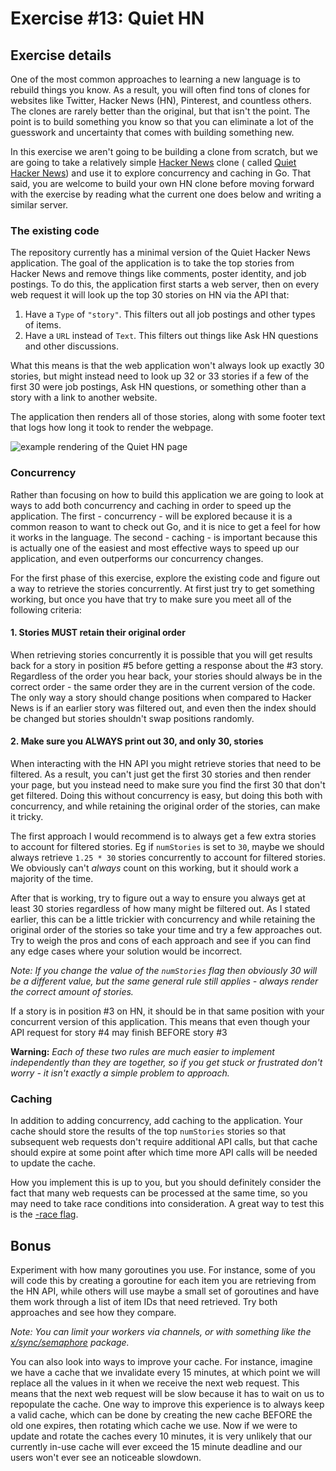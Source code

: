# Exercise #13: Quiet HN

## Exercise details

One of the most common approaches to learning a new language is to rebuild things you know. As a result, you will often
find tons of clones for websites like Twitter, Hacker News (HN), Pinterest, and countless others. The clones are rarely
better than the original, but that isn't the point. The point is to build something you know so that you can eliminate a
lot of the guesswork and uncertainty that comes with building something new.

In this exercise we aren't going to be building a clone from scratch, but we are going to take a relatively
simple [Hacker News](https://news.ycombinator.com) clone (
called [Quiet Hacker News](https://github.com/tomspeak/quiet-hacker-news)) and use it to explore concurrency and caching
in Go. That said, you are welcome to build your own HN clone before moving forward with the exercise by reading what the
current one does below and writing a similar server.

### The existing code

The repository currently has a minimal version of the Quiet Hacker News application. The goal of the application is to
take the top stories from Hacker News and remove things like comments, poster identity, and job postings. To do this,
the application first starts a web server, then on every web request it will look up the top 30 stories on HN via the
API that:

1. Have a `Type` of `"story"`. This filters out all job postings and other types of items.
2. Have a `URL` instead of `Text`. This filters out things like Ask HN questions and other discussions.

What this means is that the web application won't always look up exactly 30 stories, but might instead need to look up
32 or 33 stories if a few of the first 30 were job postings, Ask HN questions, or something other than a story with a
link to another website.

The application then renders all of those stories, along with some footer text that logs how long it took to render the
webpage.

![example rendering of the Quiet HN page](https://www.dropbox.com/s/nexh2oql60a25df/Screenshot%202018-04-02%2017.34.01.png?dl=0&raw=1)

### Concurrency

Rather than focusing on how to build this application we are going to look at ways to add both concurrency and caching
in order to speed up the application. The first - concurrency - will be explored because it is a common reason to want
to check out Go, and it is nice to get a feel for how it works in the language. The second - caching - is important
because this is actually one of the easiest and most effective ways to speed up our application, and even outperforms
our concurrency changes.

For the first phase of this exercise, explore the existing code and figure out a way to retrieve the stories
concurrently. At first just try to get something working, but once you have that try to make sure you meet all of the
following criteria:

#### 1. Stories MUST retain their original order

When retrieving stories concurrently it is possible that you will get results back for a story in position #5 before
getting a response about the #3 story. Regardless of the order you hear back, your stories should always be in the
correct order - the same order they are in the current version of the code. The only way a story should change positions
when compared to Hacker News is if an earlier story was filtered out, and even then the index should be changed but
stories shouldn't swap positions randomly.

#### 2. Make sure you ALWAYS print out 30, and only 30, stories

When interacting with the HN API you might retrieve stories that need to be filtered. As a result, you can't just get
the first 30 stories and then render your page, but you instead need to make sure you find the first 30 that don't get
filtered. Doing this without concurrency is easy, but doing this both with concurrency, and while retaining the original
order of the stories, can make it tricky.

The first approach I would recommend is to always get a few extra stories to account for filtered stories. Eg
if `numStories` is set to `30`, maybe we should always retrieve `1.25 * 30` stories concurrently to account for filtered
stories. We obviously can't *always* count on this working, but it should work a majority of the time.

After that is working, try to figure out a way to ensure you always get at least 30 stories regardless of how many might
be filtered out. As I stated earlier, this can be a little trickier with concurrency and while retaining the original
order of the stories so take your time and try a few approaches out. Try to weigh the pros and cons of each approach and
see if you can find any edge cases where your solution would be incorrect.

*Note: If you change the value of the `numStories` flag then obviously 30 will be a different value, but the same
general rule still applies - always render the correct amount of stories.*

If a story is in position #3 on HN, it should be in that same position with your concurrent version of this application.
This means that even though your API request for story #4 may finish BEFORE story #3

**Warning:** *Each of these two rules are much easier to implement independently than they are together, so if you get
stuck or frustrated don't worry - it isn't exactly a simple problem to approach.*

### Caching

In addition to adding concurrency, add caching to the application. Your cache should store the results of the
top `numStories` stories so that subsequent web requests don't require additional API calls, but that cache should
expire at some point after which time more API calls will be needed to update the cache.

How you implement this is up to you, but you should definitely consider the fact that many web requests can be processed
at the same time, so you may need to take race conditions into consideration. A great way to test this is
the [-race flag](https://blog.golang.org/race-detector).

## Bonus

Experiment with how many goroutines you use. For instance, some of you will code this by creating a goroutine for each
item you are retrieving from the HN API, while others will use maybe a small set of goroutines and have them work
through a list of item IDs that need retrieved. Try both approaches and see how they compare.

*Note: You can limit your workers via channels, or with something like
the [x/sync/semaphore](https://godoc.org/golang.org/x/sync/semaphore) package.*

You can also look into ways to improve your cache. For instance, imagine we have a cache that we invalidate every 15
minutes, at which point we will replace all the values in it when we receive the next web request. This means that the
next web request will be slow because it has to wait on us to repopulate the cache. One way to improve this experience
is to always keep a valid cache, which can be done by creating the new cache BEFORE the old one expires, then rotating
which cache we use. Now if we were to update and rotate the caches every 10 minutes, it is very unlikely that our
currently in-use cache will ever exceed the 15 minute deadline and our users won't ever see an noticeable slowdown. 

